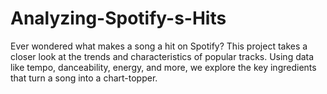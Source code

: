 # Analyzing-Spotify-s-Hits
Ever wondered what makes a song a hit on Spotify? This project takes a closer look at the trends and characteristics of popular tracks. Using data like tempo, danceability, energy, and more, we explore the key ingredients that turn a song into a chart-topper.
